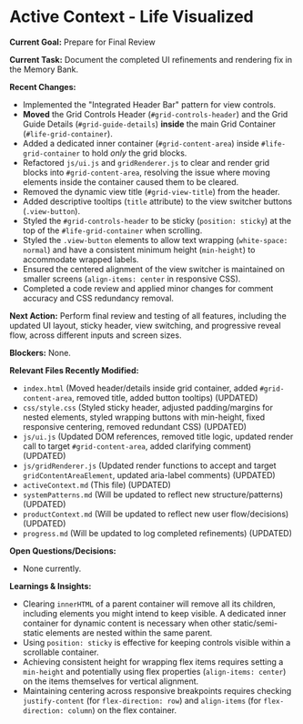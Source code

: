 # Active Context - Life Visualized

**Current Goal:** Prepare for Final Review

**Current Task:** Document the completed UI refinements and rendering fix in the Memory Bank.

**Recent Changes:**
*   Implemented the "Integrated Header Bar" pattern for view controls.
*   **Moved** the Grid Controls Header (`#grid-controls-header`) and the Grid Guide Details (`#grid-guide-details`) **inside** the main Grid Container (`#life-grid-container`).
*   Added a dedicated inner container (`#grid-content-area`) inside `#life-grid-container` to hold *only* the grid blocks.
*   Refactored `js/ui.js` and `gridRenderer.js` to clear and render grid blocks into `#grid-content-area`, resolving the issue where moving elements inside the container caused them to be cleared.
*   Removed the dynamic view title (`#grid-view-title`) from the header.
*   Added descriptive tooltips (`title` attribute) to the view switcher buttons (`.view-button`).
*   Styled the `#grid-controls-header` to be sticky (`position: sticky`) at the top of the `#life-grid-container` when scrolling.
*   Styled the `.view-button` elements to allow text wrapping (`white-space: normal`) and have a consistent minimum height (`min-height`) to accommodate wrapped labels.
*   Ensured the centered alignment of the view switcher is maintained on smaller screens (`align-items: center` in responsive CSS).
*   Completed a code review and applied minor changes for comment accuracy and CSS redundancy removal.

**Next Action:** Perform final review and testing of all features, including the updated UI layout, sticky header, view switching, and progressive reveal flow, across different inputs and screen sizes.

**Blockers:** None.

**Relevant Files Recently Modified:**

*   `index.html` (Moved header/details inside grid container, added `#grid-content-area`, removed title, added button tooltips) (UPDATED)
*   `css/style.css` (Styled sticky header, adjusted padding/margins for nested elements, styled wrapping buttons with min-height, fixed responsive centering, removed redundant CSS) (UPDATED)
*   `js/ui.js` (Updated DOM references, removed title logic, updated render call to target `#grid-content-area`, added clarifying comment) (UPDATED)
*   `js/gridRenderer.js` (Updated render functions to accept and target `gridContentAreaElement`, updated aria-label comments) (UPDATED)
*   `activeContext.md` (This file) (UPDATED)
*   `systemPatterns.md` (Will be updated to reflect new structure/patterns) (UPDATED)
*   `productContext.md` (Will be updated to reflect new user flow/decisions) (UPDATED)
*   `progress.md` (Will be updated to log completed refinements) (UPDATED)

**Open Questions/Decisions:**

*   None currently.

**Learnings & Insights:**

*   Clearing `innerHTML` of a parent container will remove all its children, including elements you might intend to keep visible. A dedicated inner container for dynamic content is necessary when other static/semi-static elements are nested within the same parent.
*   Using `position: sticky` is effective for keeping controls visible within a scrollable container.
*   Achieving consistent height for wrapping flex items requires setting a `min-height` and potentially using flex properties (`align-items: center`) on the items themselves for vertical alignment.
*   Maintaining centering across responsive breakpoints requires checking `justify-content` (for `flex-direction: row`) and `align-items` (for `flex-direction: column`) on the flex container.
